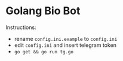 # Golang Bio Bot

Instructions:
- rename `config.ini.example` to `config.ini`
- edit `config.ini` and insert telegram token
- `go get && go run tg.go`
